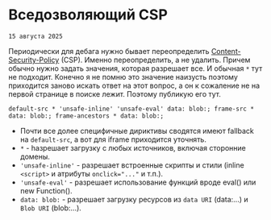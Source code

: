 <!--
{
  "draft": false,
  "tags": ["Программирование"]
}
-->

# Вседозволяющий CSP

```blogEnginePageDate
15 августа 2025
```

Периодически для дебага нужно бывает
переопределить [Content-Security-Policy](https://developer.mozilla.org/en-US/docs/Web/HTTP/Guides/CSP) (CSP). Именно
переопределить, а не удалить. Причем обычно нужно задать значения, которая разрешает все. И обычная `*` тут не подходит.
Конечно я не помню это значение наизусть поэтому приходится заново искать ответ на этот вопрос, а он к сожаление не на
первой странице в поиске лежит. Поэтому публикую его тут.

```
default-src * 'unsafe-inline' 'unsafe-eval' data: blob:; frame-src * data: blob:; frame-ancestors * data: blob:;
```

* Почти все долее специфичные дириктивы сводятся имеют fallback на `default-src`, а вот для iframe приходится уточнять.
* `*` - hазрешает загрузку с любых источников, включая сторонние домены.
* `'unsafe-inline'` - разрешает встроенные скрипты и стили (inline `<script>` и атрибуты `onclick="..."` и т.п.).
* `'unsafe-eval'` - разрешает использование функций вроде eval() или new Function().
* `data: blob:` - разрешает загрузку ресурсов из `data URI` (data:...) и `Blob URI` (blob:...).











